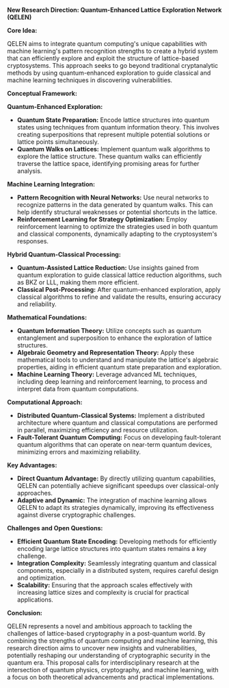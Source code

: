 **New Research Direction: Quantum-Enhanced Lattice Exploration Network (QELEN)**

**Core Idea:**

QELEN aims to integrate quantum computing's unique capabilities with machine learning's pattern recognition strengths to create a hybrid system that can efficiently explore and exploit the structure of lattice-based cryptosystems. This approach seeks to go beyond traditional cryptanalytic methods by using quantum-enhanced exploration to guide classical and machine learning techniques in discovering vulnerabilities.

**Conceptual Framework:**

**Quantum-Enhanced Exploration:**

* **Quantum State Preparation:** Encode lattice structures into quantum states using techniques from quantum information theory. This involves creating superpositions that represent multiple potential solutions or lattice points simultaneously.
* **Quantum Walks on Lattices:** Implement quantum walk algorithms to explore the lattice structure. These quantum walks can efficiently traverse the lattice space, identifying promising areas for further analysis.

**Machine Learning Integration:**

* **Pattern Recognition with Neural Networks:** Use neural networks to recognize patterns in the data generated by quantum walks. This can help identify structural weaknesses or potential shortcuts in the lattice.
* **Reinforcement Learning for Strategy Optimization:** Employ reinforcement learning to optimize the strategies used in both quantum and classical components, dynamically adapting to the cryptosystem's responses.

**Hybrid Quantum-Classical Processing:**

* **Quantum-Assisted Lattice Reduction:** Use insights gained from quantum exploration to guide classical lattice reduction algorithms, such as BKZ or LLL, making them more efficient.
* **Classical Post-Processing:** After quantum-enhanced exploration, apply classical algorithms to refine and validate the results, ensuring accuracy and reliability.

**Mathematical Foundations:**

* **Quantum Information Theory:** Utilize concepts such as quantum entanglement and superposition to enhance the exploration of lattice structures.
* **Algebraic Geometry and Representation Theory:** Apply these mathematical tools to understand and manipulate the lattice's algebraic properties, aiding in efficient quantum state preparation and exploration.
* **Machine Learning Theory:** Leverage advanced ML techniques, including deep learning and reinforcement learning, to process and interpret data from quantum computations.

**Computational Approach:**

* **Distributed Quantum-Classical Systems:** Implement a distributed architecture where quantum and classical computations are performed in parallel, maximizing efficiency and resource utilization.
* **Fault-Tolerant Quantum Computing:** Focus on developing fault-tolerant quantum algorithms that can operate on near-term quantum devices, minimizing errors and maximizing reliability.

**Key Advantages:**

* **Direct Quantum Advantage:** By directly utilizing quantum capabilities, QELEN can potentially achieve significant speedups over classical-only approaches.
* **Adaptive and Dynamic:** The integration of machine learning allows QELEN to adapt its strategies dynamically, improving its effectiveness against diverse cryptographic challenges.

**Challenges and Open Questions:**

* **Efficient Quantum State Encoding:** Developing methods for efficiently encoding large lattice structures into quantum states remains a key challenge.
* **Integration Complexity:** Seamlessly integrating quantum and classical components, especially in a distributed system, requires careful design and optimization.
* **Scalability:** Ensuring that the approach scales effectively with increasing lattice sizes and complexity is crucial for practical applications.

**Conclusion:**

QELEN represents a novel and ambitious approach to tackling the challenges of lattice-based cryptography in a post-quantum world. By combining the strengths of quantum computing and machine learning, this research direction aims to uncover new insights and vulnerabilities, potentially reshaping our understanding of cryptographic security in the quantum era. This proposal calls for interdisciplinary research at the intersection of quantum physics, cryptography, and machine learning, with a focus on both theoretical advancements and practical implementations.
